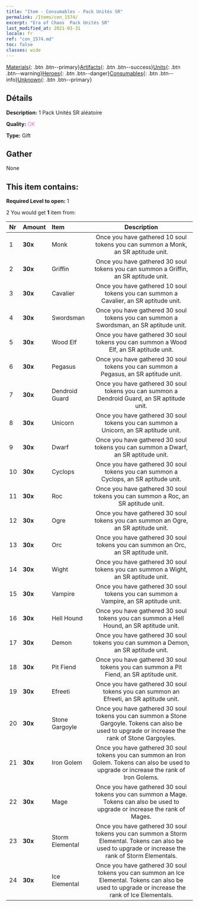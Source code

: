 ```yaml
---
title: "Item - Consumables - Pack Unités SR"
permalink: /Items/con_1574/
excerpt: "Era of Chaos  Pack Unités SR"
last_modified_at: 2021-03-31
locale: fr
ref: "con_1574.md"
toc: false
classes: wide
---
```

 [Materials](/fr/Items/){: .btn .btn--primary}[Artifacts](/fr/Items/Artifacts/){: .btn .btn--success}[Units](/fr/Items/Units/){: .btn .btn--warning}[Heroes](/fr/Items/Heroes/){: .btn .btn--danger}[Consumables](/fr/Items/Consumables/){: .btn .btn--info}[Unknown](/fr/Items/Unknown/){: .btn .btn--primary}

## Détails
 **Description:** 1 Pack Unités SR aléatoire

 **Quality:** <span style="color: #DA70D6">OK</span>

 **Type:** Gift

## Gather

  None

## This item contains:

 **Required Level to open:** 1

 2 You would get **1** item  from:

  | Nr | Amount |     Item    | Description |
  |:---|:-------|:------------|:-----------:|
  | 1 |  **30x** | Monk | Once you have gathered 10 soul tokens you can summon a Monk, an SR aptitude unit.  | 
  | 2 |  **30x** | Griffin | Once you have gathered 30 soul tokens you can summon a Griffin, an SR aptitude unit.  | 
  | 3 |  **30x** | Cavalier  | Once you have gathered 10 soul tokens you can summon a Cavalier, an SR aptitude unit.  | 
  | 4 |  **30x** | Swordsman | Once you have gathered 30 soul tokens you can summon a Swordsman, an SR aptitude unit.  | 
  | 5 |  **30x** | Wood Elf | Once you have gathered 30 soul tokens you can summon a Wood Elf, an SR aptitude unit.  | 
  | 6 |  **30x** | Pegasus | Once you have gathered 30 soul tokens you can summon a Pegasus, an SR aptitude unit.  | 
  | 7 |  **30x** | Dendroid Guard | Once you have gathered 30 soul tokens you can summon a Dendroid Guard, an SR aptitude unit.  | 
  | 8 |  **30x** | Unicorn | Once you have gathered 30 soul tokens you can summon a Unicorn, an SR aptitude unit.  | 
  | 9 |  **30x** | Dwarf | Once you have gathered 30 soul tokens you can summon a Dwarf, an SR aptitude unit.  | 
  | 10 |  **30x** | Cyclops | Once you have gathered 30 soul tokens you can summon a Cyclops, an SR aptitude unit.  | 
  | 11 |  **30x** | Roc | Once you have gathered 30 soul tokens you can summon a Roc, an SR aptitude unit.  | 
  | 12 |  **30x** | Ogre | Once you have gathered 30 soul tokens you can summon an Ogre, an SR aptitude unit.  | 
  | 13 |  **30x** | Orc | Once you have gathered 30 soul tokens you can summon an Orc, an SR aptitude unit.  | 
  | 14 |  **30x** | Wight | Once you have gathered 30 soul tokens you can summon a Wight, an SR aptitude unit.  | 
  | 15 |  **30x** | Vampire | Once you have gathered 30 soul tokens you can summon a Vampire, an SR aptitude unit.  | 
  | 16 |  **30x** | Hell Hound | Once you have gathered 30 soul tokens you can summon a Hell Hound, an SR aptitude unit.  | 
  | 17 |  **30x** | Demon | Once you have gathered 30 soul tokens you can summon a Demon, an SR aptitude unit.  | 
  | 18 |  **30x** | Pit Fiend | Once you have gathered 30 soul tokens you can summon a Pit Fiend, an SR aptitude unit.  | 
  | 19 |  **30x** | Efreeti | Once you have gathered 30 soul tokens you can summon an Efreeti, an SR aptitude unit.  | 
  | 20 |  **30x** | Stone Gargoyle | Once you have gathered 30 soul tokens you can summon a Stone Gargoyle. Tokens can also be used to upgrade or increase the rank of Stone Gargoyles.  | 
  | 21 |  **30x** | Iron Golem | Once you have gathered 30 soul tokens you can summon an Iron Golem. Tokens can also be used to upgrade or increase the rank of Iron Golems.  | 
  | 22 |  **30x** | Mage | Once you have gathered 30 soul tokens you can summon a Mage. Tokens can also be used to upgrade or increase the rank of Mages.  | 
  | 23 |  **30x** | Storm Elemental | Once you have gathered 30 soul tokens you can summon a Storm Elemental. Tokens can also be used to upgrade or increase the rank of Storm Elementals.  | 
  | 24 |  **30x** | Ice Elemental | Once you have gathered 30 soul tokens you can summon an Ice Elemental. Tokens can also be used to upgrade or increase the rank of Ice Elementals.  | 
